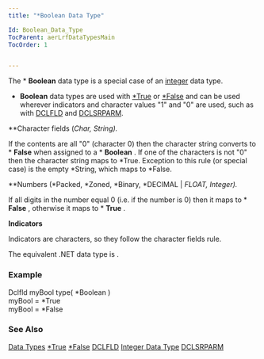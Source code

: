 ```yaml
---
title: "*Boolean Data Type"

Id: Boolean_Data_Type
TocParent: aerLrfDataTypesMain
TocOrder: 1


---
```


The * **Boolean** data type is a special case of an [integer](Integer_Data_Type.html) data type. 

* **Boolean** data types are used with [*True](StarTRUE.html) or [*False](StarFalse.html) and can be used wherever indicators and character values "1" and "0" are used, such as with [DCLFLD](DCLFLD.html) and [DCLSRPARM](DCLSRPARM.html). 

**Character fields (*Char, *String).** 

If the contents are all "0" (character 0) then the character string converts to * **False** when assigned to a * **Boolean** . If one of the characters is not "0" then the character string maps to *True. Exception to this rule (or special case) is the empty *String, which maps to *False. 

**Numbers (*Packed, *Zoned, *Binary, *DECIMAL | *FLOAT, *Integer).** 

If all digits in the number equal 0 (i.e. if the number is 0) then it maps to * **False** , otherwise it maps to * **True** . 

**Indicators** 

Indicators are characters, so they follow the character fields rule.

The equivalent .NET data type is . 

### Example
Dclfld myBool type( *Boolean )<br /> myBool = *True<br /> myBool = *False 

### See Also
[Data Types](aerLrfDataTypesMain.html)
[*True](StarTRUE.html)
[*False](StarFalse.html)
[DCLFLD](DCLFLD.html)
[Integer Data Type](Integer_Data_Type.html)
[DCLSRPARM](DCLSRPARM.html) 
